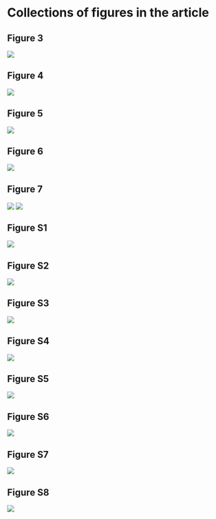 
<!-- README.md is generated from README.Rmd. Please edit that file -->

# Collections of figures in the article

## Figure 3

<img src="figure_3.png" align="center"/>

## Figure 4

<img src="figure_4.png" align="center"/>

## Figure 5

<img src="figure_5.png" align="center"/>

## Figure 6

<img src="figure_6.png" align="center"/>

## Figure 7

<img src="figure_7a.png" align="center"/>
<img src="figure_7b.png" align="center"/>

## Figure S1

<img src="figure_s1.png" align="center"/>

## Figure S2

<img src="figure_s2.png" align="center"/>

## Figure S3

<img src="figure_s3.png" align="center"/>

## Figure S4

<img src="figure_s4.png" align="center"/>

## Figure S5

<img src="figure_s5.png" align="center"/>

## Figure S6

<img src="figure_s6.png" align="center"/>

## Figure S7

<img src="figure_s7.png" align="center"/>

## Figure S8

<img src="figure_s8.png" align="center"/>
